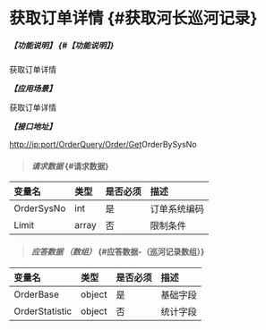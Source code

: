# 获取订单详情 {#获取河长巡河记录}

##### _【功能说明】_ {#【功能说明】}

获取订单详情

_**【应用场景】**_

获取订单详情

_**【接口地址】**_

[http://ip:port/OrderQuery/Order/Get](http://ip:port/HMQuery/PatrolRiver/GetPatrolRivers)OrderBySysNo

> #### _请求数据_ {#请求数据}

| 变量名 | 类型 | 是否必须 | 描述 |
| :--- | :--- | :--- | :--- |
| OrderSysNo | int | 是 | 订单系统编码 |
| Limit | array | 否 | 限制条件 |

> #### _应答数据 （数组）_ {#应答数据-（巡河记录数组）}

| 变量名 | 类型 | 是否必须 | 描述 |
| :--- | :--- | :--- | :--- |
| OrderBase | object | 是 | 基础字段 |
| OrderStatistic | object | 否 | 统计字段 |



